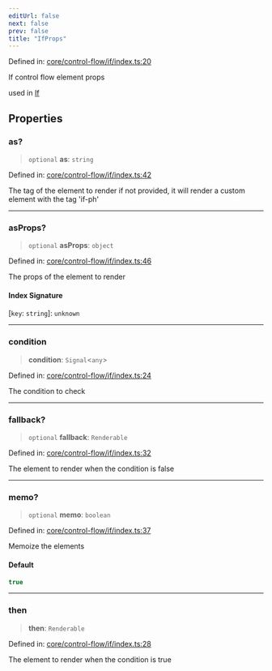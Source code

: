 ```yaml
---
editUrl: false
next: false
prev: false
title: "IfProps"
---
```


Defined in: [core/control-flow/if/index.ts:20](https://github.com/OfirTheOne/sigjs/blob/ddb97c5d4e7cc6153de1e1e2da19d6ed536582d2/sig/lib/core/control-flow/if/index.ts#L20)

If control flow element props

used in [If](../../../../../../../api/core-index/functions/if)

## Properties

### as?

> `optional` **as**: `string`

Defined in: [core/control-flow/if/index.ts:42](https://github.com/OfirTheOne/sigjs/blob/ddb97c5d4e7cc6153de1e1e2da19d6ed536582d2/sig/lib/core/control-flow/if/index.ts#L42)

The tag of the element to render
if not provided, it will render a custom element with the tag 'if-ph'

***

### asProps?

> `optional` **asProps**: `object`

Defined in: [core/control-flow/if/index.ts:46](https://github.com/OfirTheOne/sigjs/blob/ddb97c5d4e7cc6153de1e1e2da19d6ed536582d2/sig/lib/core/control-flow/if/index.ts#L46)

The props of the element to render

#### Index Signature

\[`key`: `string`\]: `unknown`

***

### condition

> **condition**: `Signal`\<`any`\>

Defined in: [core/control-flow/if/index.ts:24](https://github.com/OfirTheOne/sigjs/blob/ddb97c5d4e7cc6153de1e1e2da19d6ed536582d2/sig/lib/core/control-flow/if/index.ts#L24)

The condition to check

***

### fallback?

> `optional` **fallback**: `Renderable`

Defined in: [core/control-flow/if/index.ts:32](https://github.com/OfirTheOne/sigjs/blob/ddb97c5d4e7cc6153de1e1e2da19d6ed536582d2/sig/lib/core/control-flow/if/index.ts#L32)

The element to render when the condition is false

***

### memo?

> `optional` **memo**: `boolean`

Defined in: [core/control-flow/if/index.ts:37](https://github.com/OfirTheOne/sigjs/blob/ddb97c5d4e7cc6153de1e1e2da19d6ed536582d2/sig/lib/core/control-flow/if/index.ts#L37)

Memoize the elements

#### Default

```ts
true
```

***

### then

> **then**: `Renderable`

Defined in: [core/control-flow/if/index.ts:28](https://github.com/OfirTheOne/sigjs/blob/ddb97c5d4e7cc6153de1e1e2da19d6ed536582d2/sig/lib/core/control-flow/if/index.ts#L28)

The element to render when the condition is true
